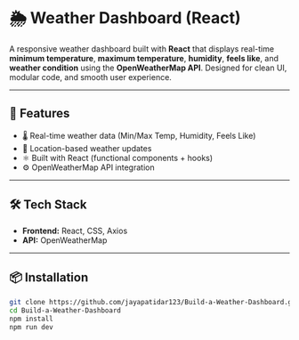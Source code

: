 # 🌦️ Weather Dashboard (React)

A responsive weather dashboard built with **React** that displays real-time **minimum temperature**, **maximum temperature**, **humidity**, **feels like**, and **weather condition** using the **OpenWeatherMap API**. Designed for clean UI, modular code, and smooth user experience.

---

## 🚀 Features

- 🌡️ Real-time weather data (Min/Max Temp, Humidity, Feels Like)
- 📍 Location-based weather updates
- ⚛️ Built with React (functional components + hooks)
- ⚙️ OpenWeatherMap API integration

---

## 🛠️ Tech Stack

- **Frontend:** React, CSS, Axios
- **API:** OpenWeatherMap

---

## 📦 Installation

```bash
git clone https://github.com/jayapatidar123/Build-a-Weather-Dashboard.git
cd Build-a-Weather-Dashboard
npm install
npm run dev

